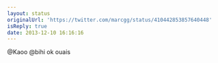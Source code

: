 ```yaml
---
layout: status
originalUrl: 'https://twitter.com/marcgg/status/410442853857640448'
isReply: true
date: 2013-12-10 16:16:16
---
```


@Kaoo @bihi ok ouais
